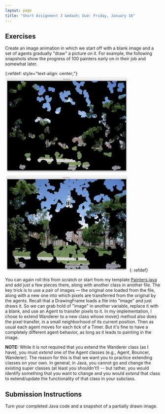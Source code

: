 ```yaml
---
layout: page
title: "Short Assignment 3 &mdash; Due: Friday, January 16"
---
```


## Exercises ##

Create an image animation in which we start off with a blank image and a set of
agents gradually "draw" a picture on it. For example, the following snapshots
show the progress of 100 painters early on in their job and somewhat later.

{:refdef: style="text-align: center;"}
![](resources/painters1.jpg)
![](resources/painters2.jpg)
{: refdef}

You can again roll this from scratch or start from my template [Painters.java](resources/Painters.java)
and add just a few pieces there, along with another class in another file. The
key trick is to use a pair of images &mdash; the original one loaded from the
file, along with a new one into which pixels are transferred from the original
by the agents. Recall that a DrawingFrame loads a file into "image" and just draws
it. So we can grab hold of "image" in another variable, replace it with a blank,
and use an Agent to transfer pixels to it. In my implementation, I chose to extend
Wanderer to a new class whose move() method also does the pixel transfer, in a
small neighborhood of its current position. Then as usual each agent moves for
each tick of a Timer. But it's fine to have a completely different agent behavior,
as long as it leads to painting in the image.

**NOTE:** While it is not required that you extend the Wanderer class (as I have),
you must *extend* one of the Agent classes (e.g., Agent, Bouncer, Wanderer).
The reason for this is that we want you to practice extending classes on your own.
In general, in Java, you cannot go and change the existing super classes (at least
you shouldn't!) -- but rather, you would identify something that you want to change
and you would *extend* that class to extend/update the functionality of that class
in your subclass.

## Submission Instructions ##

Turn your completed Java code and a snapshot of a partially drawn image.
